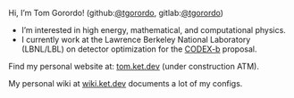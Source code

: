 Hi, I’m Tom Gorordo! (github:[@tgorordo](https://github.com/tgorordo), gitlab:[@tgorordo](https://gitlab.com/tgorordo))
- I’m interested in high energy, mathematical, and computational physics.
- I currently work at the Lawrence Berkeley National Laboratory (LBNL/LBL) on detector optimization for the [CODEX-b](https://arxiv.org/abs/1911.00481) proposal.

Find my personal website at: [tom.ket.dev](https://tom.ket.dev) (under construction ATM). 

My personal wiki at [wiki.ket.dev](https://wiki.ket.dev) documents a lot of my configs.
